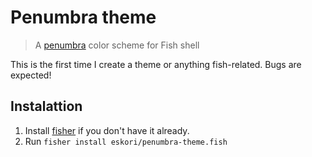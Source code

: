 # Penumbra theme
> A [penumbra](https://github.com/nealmckee/penumbra) color scheme for Fish shell

This is the first time I create a theme or anything fish-related. Bugs are expected!

## Instalattion
1. Install [fisher](https://github.com/jorgebucaran/fisher) if you don't have it already.
2. Run `fisher install eskori/penumbra-theme.fish`
